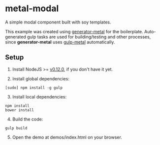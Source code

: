 # metal-modal

A simple modal component built with soy templates.

This example was created using [generator-metal](https://www.npmjs.com/package/generator-metal) for the boilerplate. Auto-generated gulp tasks are used for building/testing and other processes, since **generator-metal** uses [gulp-metal](https://www.npmjs.com/package/gulp-metal) automatically.

## Setup

1. Install NodeJS >= [v0.12.0](http://nodejs.org/dist/v0.12.0/), if you don't have it yet.

2. Install global dependencies:

  ```
  [sudo] npm install -g gulp
  ```

3. Install local dependencies:

  ```
  npm install
  bower install
  ```

4. Build the code:

  ```
  gulp build
  ```

5. Open the demo at demos/index.html on your browser.
